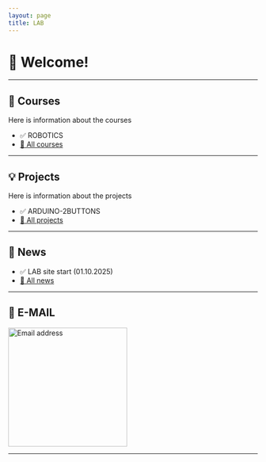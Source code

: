 ```yaml
---
layout: page
title: LAB
---
```


# 👋 Welcome!

---

## 📘 Courses
Here is information about the courses
- ✅ ROBOTICS
- [📂 All courses](_courses/all-courses.md)

---

## 💡 Projects
Here is information about the projects
- ✅ ARDUINO-2BUTTONS
- [📂 All projects](_courses/all-projects.md)

---


## 📌 News  <!-- last 3 news -->
- ✅ LAB site start (01.10.2025)
- [📂 All news](_news/all-news.md)

---

## 📨 E-MAIL  <!-- e-mail -->

  <div class="card">
     <img src="https://lab-rnu-lv.github.io/lab/assets/images/email.jpg" alt="Email address" width="240">
  </div>

---



